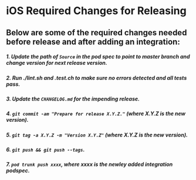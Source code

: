 # iOS Required Changes for Releasing


## Below are some of the required changes needed before release and after adding an integration:
##### 1. Update the path of `Source` in the pod spec to point to master branch and change version for next release version.
##### 2. Run ./lint.sh and .test.ch to make sure no errors detected and all tests pass.
##### 3. Update the `CHANGELOG.md` for the impending release.
##### 4. `git commit -am "Prepare for release X.Y.Z."` (where X.Y.Z is the new version).
##### 5. `git tag -a X.Y.Z -m "Version X.Y.Z"` (where X.Y.Z is the new version).
##### 6. `git push && git push --tags`.
##### 7. `pod trunk push xxxx`, where xxxx is the newley added integration podspec.